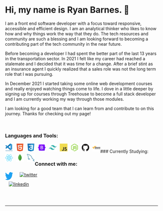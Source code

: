 # Hi, my name is Ryan Barnes. 👋 


I am a front end software developer with a focus toward responsive, accessible and efficient design. I am an analytical thinker who likes to know how and why things work the way that they do. The tech resources and community are such a blessing and I am looking forward to becoming a contributing part of the tech community in the near future.

Before becoming a developer I had spent the better part of the last 13 years in the transportation sector. In 2021 I felt like my career had reached a stalemate and I decided that it was time for a change. After a brief stint as an insurance agent I quickly realized that a sales role was not the long term role that I was pursuing.

In December 2021 I started taking some online web development courses and really enjoyed watching things come to life. I dove in a little deeper by signing up for courses through Treehouse to become a full stack developer and I am currently working my way through those modules.

I am looking for a good team that I can learn from and contribute to on this journey. Thanks for checking out my page!

<br />

### Languages and Tools:

<img align="left" alt="Visual Studio Code" width="26px" src="https://github.com/devicons/devicon/blob/v2.15.1/icons/vscode/vscode-original-wordmark.svg" style="padding-right:10px;" />
<img align="left" alt="HTML5" width="26px" src="https://github.com/devicons/devicon/blob/v2.15.1/icons/html5/html5-original.svg" style="padding-right:10px;" />
<img align="left" alt="CSS3" width="26px" src="https://github.com/devicons/devicon/blob/v2.15.1/icons/css3/css3-original.svg" style="padding-right:10px;" />
<img align="left" alt="bootstrap" width="26px" src="https://github.com/devicons/devicon/blob/v2.15.1/icons/bootstrap/bootstrap-original.svg" style="padding-right:10px;" />
<img align="left" alt="tailwind" width="26px" src="https://github.com/devicons/devicon/blob/v2.15.1/icons/tailwindcss/tailwindcss-plain.svg" style="padding-right:10px;" />
<img align="left" alt="JavaScript" width="26px" src="https://github.com/devicons/devicon/blob/v2.15.1/icons/javascript/javascript-original.svg" style="padding-right:10px;" />
<img align="left" alt="Node.js" width="26px" src="https://github.com/devicons/devicon/blob/v2.15.1/icons/nodejs/nodejs-original.svg" style="padding-right:10px;" />
<img align="left" alt="GitHub" width="26px" src="https://github.com/devicons/devicon/blob/v2.15.1/icons/github/github-original.svg" style="padding-right:10px;" />
<img align="left" alt="AWS" width="26px" src="https://github.com/devicons/devicon/blob/v2.15.1/icons/amazonwebservices/amazonwebservices-original-wordmark.svg" />

<br />
### Currently Studying:

<img align="left" alt="React" width="26px" src="https://github.com/devicons/devicon/blob/v2.15.1/icons/react/react-original.svg" style="padding-right:10px;" />
<img align="left" alt="MongoDB" width="26px" src="https://github.com/devicons/devicon/blob/v2.15.1/icons/mongodb/mongodb-original.svg" style="padding-right:10px;" />
<img align="left" alt="MySQL" width="26px" src="https://github.com/devicons/devicon/blob/v2.15.1/icons/mysql/mysql-original.svg" />

<br />

### Connect with me:
<a href="https://twitter.com/ryanbarnes_okc" class="twitter">
<img align="left" alt="twitter" width="26px" src="https://github.com/devicons/devicon/blob/v2.15.1/icons/twitter/twitter-original.svg" style="padding-right:10px;" /></a>

&nbsp;&nbsp;
[![twitter](./img/twitter-light.svg)](https://twitter.com/codestackr#gh-light-mode-only)

&nbsp;&nbsp;
[![linkedin](./img/linkedin-light.svg)](https://linkedin.com/in/codeSTACKr#gh-light-mode-only)



<br />
<br />

---


[website]: https://rbarnesokc.github.io/
[twitter]: https://twitter.com/ryanbarnes_okc
[linkedin]: https://www.linkedin.com/in/ryan-barnes-okc/

